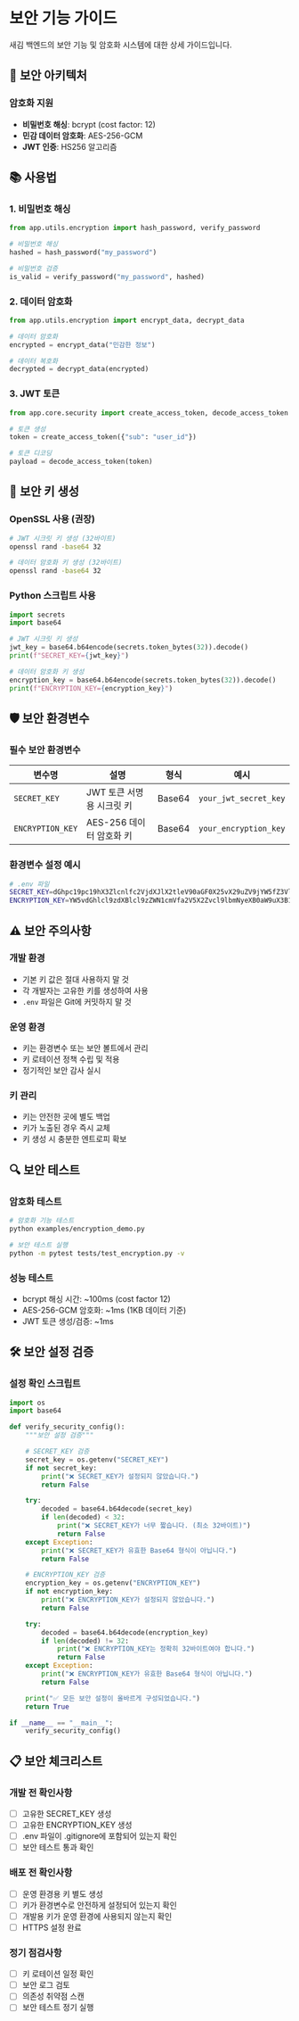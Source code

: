 # 보안 기능 가이드

새김 백엔드의 보안 기능 및 암호화 시스템에 대한 상세 가이드입니다.

## 🔐 보안 아키텍처

### 암호화 지원

- **비밀번호 해싱**: bcrypt (cost factor: 12)
- **민감 데이터 암호화**: AES-256-GCM
- **JWT 인증**: HS256 알고리즘

## 📚 사용법

### 1. 비밀번호 해싱

```python
from app.utils.encryption import hash_password, verify_password

# 비밀번호 해싱
hashed = hash_password("my_password")

# 비밀번호 검증
is_valid = verify_password("my_password", hashed)
```

### 2. 데이터 암호화

```python
from app.utils.encryption import encrypt_data, decrypt_data

# 데이터 암호화
encrypted = encrypt_data("민감한 정보")

# 데이터 복호화
decrypted = decrypt_data(encrypted)
```

### 3. JWT 토큰

```python
from app.core.security import create_access_token, decode_access_token

# 토큰 생성
token = create_access_token({"sub": "user_id"})

# 토큰 디코딩
payload = decode_access_token(token)
```

## 🔑 보안 키 생성

### OpenSSL 사용 (권장)

```bash
# JWT 시크릿 키 생성 (32바이트)
openssl rand -base64 32

# 데이터 암호화 키 생성 (32바이트)
openssl rand -base64 32
```

### Python 스크립트 사용

```python
import secrets
import base64

# JWT 시크릿 키 생성
jwt_key = base64.b64encode(secrets.token_bytes(32)).decode()
print(f"SECRET_KEY={jwt_key}")

# 데이터 암호화 키 생성
encryption_key = base64.b64encode(secrets.token_bytes(32)).decode()
print(f"ENCRYPTION_KEY={encryption_key}")
```

## 🛡️ 보안 환경변수

### 필수 보안 환경변수

| 변수명 | 설명 | 형식 | 예시 |
|--------|------|------|------|
| `SECRET_KEY` | JWT 토큰 서명용 시크릿 키 | Base64 | `your_jwt_secret_key` |
| `ENCRYPTION_KEY` | AES-256 데이터 암호화 키 | Base64 | `your_encryption_key` |

### 환경변수 설정 예시

```bash
# .env 파일
SECRET_KEY=dGhpc19pc19hX3Zlcnlfc2VjdXJlX2tleV90aGF0X25vX29uZV9jYW5fZ3Vlc3M=
ENCRYPTION_KEY=YW5vdGhlcl9zdXBlcl9zZWN1cmVfa2V5X2Zvcl9lbmNyeXB0aW9uX3B1cnBvc2Vz
```

## ⚠️ 보안 주의사항

### 개발 환경

- 기본 키 값은 절대 사용하지 말 것
- 각 개발자는 고유한 키를 생성하여 사용
- `.env` 파일은 Git에 커밋하지 말 것

### 운영 환경

- 키는 환경변수 또는 보안 볼트에서 관리
- 키 로테이션 정책 수립 및 적용
- 정기적인 보안 감사 실시

### 키 관리

- 키는 안전한 곳에 별도 백업
- 키가 노출된 경우 즉시 교체
- 키 생성 시 충분한 엔트로피 확보

## 🔍 보안 테스트

### 암호화 테스트

```bash
# 암호화 기능 테스트
python examples/encryption_demo.py

# 보안 테스트 실행
python -m pytest tests/test_encryption.py -v
```

### 성능 테스트

- bcrypt 해싱 시간: ~100ms (cost factor 12)
- AES-256-GCM 암호화: ~1ms (1KB 데이터 기준)
- JWT 토큰 생성/검증: ~1ms

## 🛠️ 보안 설정 검증

### 설정 확인 스크립트

```python
import os
import base64

def verify_security_config():
    """보안 설정 검증"""

    # SECRET_KEY 검증
    secret_key = os.getenv("SECRET_KEY")
    if not secret_key:
        print("❌ SECRET_KEY가 설정되지 않았습니다.")
        return False

    try:
        decoded = base64.b64decode(secret_key)
        if len(decoded) < 32:
            print("❌ SECRET_KEY가 너무 짧습니다. (최소 32바이트)")
            return False
    except Exception:
        print("❌ SECRET_KEY가 유효한 Base64 형식이 아닙니다.")
        return False

    # ENCRYPTION_KEY 검증
    encryption_key = os.getenv("ENCRYPTION_KEY")
    if not encryption_key:
        print("❌ ENCRYPTION_KEY가 설정되지 않았습니다.")
        return False

    try:
        decoded = base64.b64decode(encryption_key)
        if len(decoded) != 32:
            print("❌ ENCRYPTION_KEY는 정확히 32바이트여야 합니다.")
            return False
    except Exception:
        print("❌ ENCRYPTION_KEY가 유효한 Base64 형식이 아닙니다.")
        return False

    print("✅ 모든 보안 설정이 올바르게 구성되었습니다.")
    return True

if __name__ == "__main__":
    verify_security_config()
```

## 📋 보안 체크리스트

### 개발 전 확인사항

- [ ] 고유한 SECRET_KEY 생성
- [ ] 고유한 ENCRYPTION_KEY 생성
- [ ] .env 파일이 .gitignore에 포함되어 있는지 확인
- [ ] 보안 테스트 통과 확인

### 배포 전 확인사항

- [ ] 운영 환경용 키 별도 생성
- [ ] 키가 환경변수로 안전하게 설정되어 있는지 확인
- [ ] 개발용 키가 운영 환경에 사용되지 않는지 확인
- [ ] HTTPS 설정 완료

### 정기 점검사항

- [ ] 키 로테이션 일정 확인
- [ ] 보안 로그 검토
- [ ] 의존성 취약점 스캔
- [ ] 보안 테스트 정기 실행
